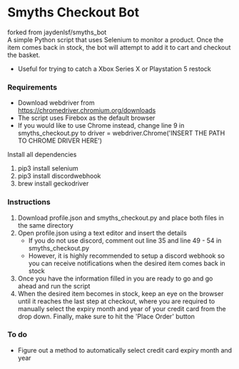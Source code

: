 # Smyths Checkout Bot
forked from jaydenlsf/smyths_bot<br>
A simple Python script that uses Selenium to monitor a product. Once the item comes back in stock, the bot will attempt to add it to cart and checkout the basket.
   - Useful for trying to catch a Xbox Series X or Playstation 5 restock


### Requirements
- Download webdriver from https://chromedriver.chromium.org/downloads
- The script uses Firebox as the default browser
- If you would like to use Chrome instead, change line 9 in smyths_checkout.py to driver = webdriver.Chrome('INSERT THE PATH TO CHROME DRIVER HERE')

Install all dependencies
1. pip3 install selenium
2. pip3 install discordwebhook
3. brew install geckodriver


### Instructions
1. Download profile.json and smyths_checkout.py and place both files in the same directory
2. Open profile.json using a text editor and insert the details
   - If you do not use discord, comment out line 35 and line 49 - 54 in smyths_checkout.py
   - However, it is highly recommended to setup a discord webhook so you can receive notifications when the desired item comes back in stock
3. Once you have the information filled in you are ready to go and go ahead and run the script
4. When the desired item becomes in stock, keep an eye on the browser until it reaches the last step at checkout, where you are required to manually select the expiry month and year  of your credit card from the drop down. Finally, make sure to hit the 'Place Order' button



### To do
- Figure out a method to automatically select credit card expiry month and year
